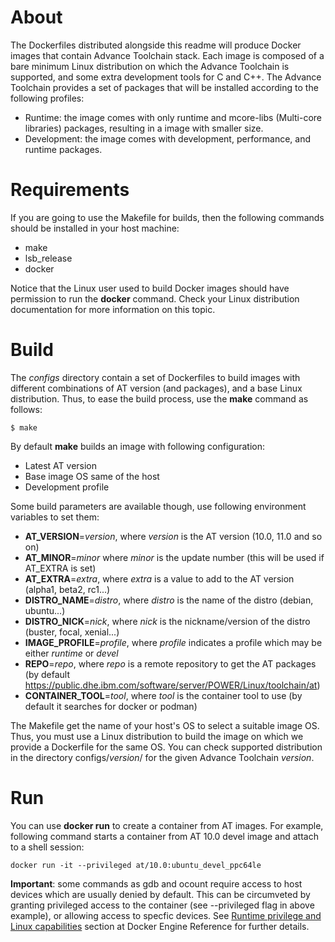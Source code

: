 # About

The Dockerfiles distributed alongside this readme will produce Docker images that contain Advance Toolchain stack. Each image is composed of a bare minimum Linux distribution on which the Advance Toolchain is supported, and some extra development tools for C and C++. The Advance Toolchain provides a set of packages that will be installed according to the following profiles:

  - Runtime: the image comes with only runtime and mcore-libs (Multi-core libraries) packages, resulting in a image with smaller size.
  - Development: the image comes with development, performance, and runtime packages.

# Requirements
If you are going to use the Makefile for builds, then the following commands should be installed in your host machine:

 - make
 - lsb\_release
 - docker

Notice that the Linux user used to build Docker images should have permission to run the **docker** command. Check your Linux distribution documentation for more information on this topic.

# Build
The *configs* directory contain a set of Dockerfiles to build images with different combinations of AT version (and packages), and a base Linux distribution. Thus, to ease the build process, use the **make** command as follows:

```
$ make
```

By default **make** builds an image with following configuration:

 - Latest AT version
 - Base image OS same of the host
 - Development profile

Some build parameters are available though, use following environment variables to set them:

 - **AT\_VERSION**=*version*, where *version* is the AT version (10.0, 11.0 and so on)
 - **AT\_MINOR**=*minor* where *minor* is the update number (this will be used if AT\_EXTRA is set)
 - **AT\_EXTRA**=*extra*, where *extra* is a value to add to the AT version (alpha1, beta2, rc1...)
 - **DISTRO\_NAME**=*distro*, where *distro* is the name of the distro (debian, ubuntu...)
 - **DISTRO\_NICK**=*nick*, where *nick* is the nickname/version of the distro (buster, focal, xenial...)
 - **IMAGE\_PROFILE**=*profile*, where *profile* indicates a profile which may be either *runtime* or *devel*
 - **REPO**=*repo*, where *repo* is a remote repository to get the AT packages (by default https://public.dhe.ibm.com/software/server/POWER/Linux/toolchain/at)
 - **CONTAINER\_TOOL**=*tool*, where *tool* is the container tool to use (by default it searches for docker or podman)

The Makefile get the name of your host's OS to select a suitable image OS. Thus, you must use a Linux distribution to build the image on which we provide a Dockerfile for the same OS. You can check supported distribution in the directory configs/*version*/ for the given Advance Toolchain *version*.

# Run
You can use **docker run** to create a container from AT images. For example, following command starts a container from AT 10.0 devel image and attach to a shell session:
```
docker run -it --privileged at/10.0:ubuntu_devel_ppc64le 
```
**Important**: some commands as gdb and ocount require access to host devices which are usually denied by default. This can be circumveted by granting privileged access to the container (see --privileged flag in above example), or allowing access to specfic devices. See [Runtime privilege and Linux capabilities](https://docs.docker.com/engine/reference/run/#runtime-privilege-and-linux-capabilities) section at Docker Engine Reference for further details.
